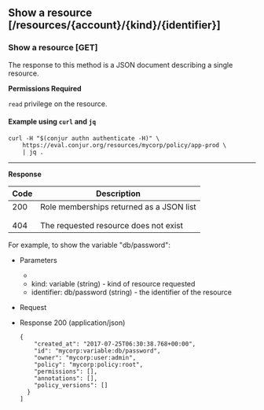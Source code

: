 ## Show a resource [/resources/{account}/{kind}/{identifier}]

### Show a resource [GET]

The response to this method is a JSON document describing a single resource.

**Permissions Required**

`read` privilege on the resource.

<!-- include(partials/resource_kinds.md) -->

#### Example using `curl` and `jq`

```
curl -H "$(conjur authn authenticate -H)" \
    https://eval.conjur.org/resources/mycorp/policy/app-prod \
    | jq .
```

---

<!-- include(partials/auth_header_table.md) -->

**Response**

| Code | Description                                         |
|------|-----------------------------------------------------|
|  200 | Role memberships returned as a JSON list            |
|<!-- include(partials/http_401.md) -->|
|<!-- include(partials/http_403.md) -->|
|  404 | The requested resource does not exist |

For example, to show the variable "db/password":

+ Parameters
  + <!-- include(partials/account_param.md) -->
  + kind: variable (string) - kind of resource requested
  + identifier: db/password (string)  - the identifier of the resource

+ Request
  <!-- include(partials/auth_header_code.md) -->

+ Response 200 (application/json)

    ```
    {
        "created_at": "2017-07-25T06:30:38.768+00:00",
        "id": "mycorp:variable:db/password",
        "owner": "mycorp:user:admin",
        "policy": "mycorp:policy:root",
        "permissions": [],
        "annotations": [],
        "policy_versions": []
      }
    ]
    ```
